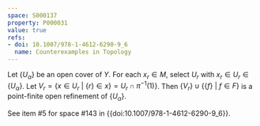 ```yaml
---
space: S000137
property: P000031
value: true
refs:
- doi: 10.1007/978-1-4612-6290-9_6
  name: Counterexamples in Topology
---
```


Let $\{U_\alpha\}$ be an open cover of $Y$. For each $x_r \in M$, select $U_r$ with $x_r \in U_r \in \{U_\alpha\}$. Let $V_r = \{x \in U_r\ |\ \{r\} \in x\} = U_r \cap \pi^{-1}(1)\}$. Then $\{V_r\} \cup \{\{f\}\ |\ f \in F\}$ is a point-finite open refinement of $\{U_\alpha\}$.

See item #5 for space #143 in {{doi:10.1007/978-1-4612-6290-9_6}}.

